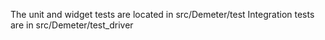The unit and widget tests are located in src/Demeter/test
Integration tests are in src/Demeter/test_driver
